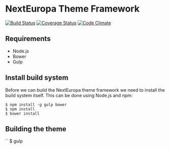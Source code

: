 # NextEuropa Theme Framework

[![Build Status](https://travis-ci.org/ec-europa/ne-theme-framework-dev.svg?branch=master)](https://travis-ci.org/ec-europa/ne-theme-framework-dev)
[![Coverage Status](https://coveralls.io/repos/ec-europa/ne-theme-framework-dev/badge.svg?branch=master&service=github)](https://coveralls.io/github/ec-europa/ne-theme-framework-dev?branch=master)
[![Code Climate](https://codeclimate.com/github/ec-europa/ne-theme-framework-dev/badges/gpa.svg)](https://codeclimate.com/github/ec-europa/ne-theme-framework-dev)

## Requirements

* Node.js
* Bower
* Gulp

## Install build system

Before we can build the NextEuropa theme framework we need to install the build system
itself. This can be done using Node.js and npm:

```
$ npm install -g gulp bower
$ npm install
$ bower install
```

## Building the theme

``
$ gulp
```
